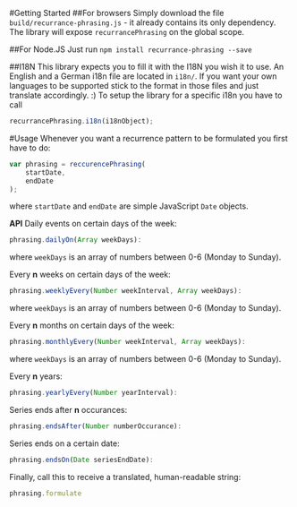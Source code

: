#Getting Started
##For browsers
Simply download the file `build/recurrance-phrasing.js` - it already contains its only dependency.
The library will expose `recurrancePhrasing` on the global scope.

##For Node.JS
Just run
```npm install recurrance-phrasing --save```

##I18N
This library expects you to fill it with the I18N you wish it to use. An English and a German i18n file are located in `i18n/`. If you want your own languages to be supported stick to the format in those files and just translate accordingly. :)
To setup the library for a specific i18n you have to call

```javascript
recurrancePhrasing.i18n(i18nObject);
```

#Usage
Whenever you want a recurrence pattern to be formulated you first have to do:

```javascript
var phrasing = reccurencePhrasing(
    startDate,
    endDate
);
```

where `startDate` and `endDate` are simple JavaScript `Date` objects.

**API**
Daily events on certain days of the week:
```javascript
phrasing.dailyOn(Array weekDays):
```
where `weekDays` is an array of numbers between 0-6 (Monday to Sunday).

Every **n** weeks on certain days of the week:
```javascript
phrasing.weeklyEvery(Number weekInterval, Array weekDays):
```
where `weekDays` is an array of numbers between 0-6 (Monday to Sunday).

Every **n** months on certain days of the week:
```javascript
phrasing.monthlyEvery(Number weekInterval, Array weekDays):
```
where `weekDays` is an array of numbers between 0-6 (Monday to Sunday).

Every **n** years:
```javascript
phrasing.yearlyEvery(Number yearInterval):
```

Series ends after **n** occurances:
```javascript
phrasing.endsAfter(Number numberOccurance):
```

Series ends on a certain date:
```javascript
phrasing.endsOn(Date seriesEndDate):
```

Finally, call this to receive a translated, human-readable string:
```javascript
phrasing.formulate
```
